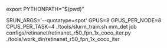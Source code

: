 export PYTHONPATH="$(pwd)"

SRUN_ARGS='--quotatype=spot' GPUS=8  GPUS_PER_NODE=8  CPUS_PER_TASK=4  ./tools/slurm_train.sh mm_det job configs/retinanet/retinanet_r50_fpn_1x_coco_iter.py ./tools/work_dir/retinanet_r50_fpn_1x_coco_iter
